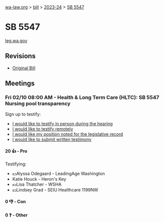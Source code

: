 [wa-law.org](/) > [bill](/bill/) > [2023-24](/bill/2023-24/) > [SB 5547](/bill/2023-24/sb/5547/)

# SB 5547
[leg.wa.gov](https://app.leg.wa.gov/billsummary?BillNumber=5547&Year=2023&Initiative=false)

## Revisions
* [Original Bill](1/)

## Meetings
### Fri 02/10 08:00 AM - Health & Long Term Care (HLTC): SB 5547 Nursing pool transparency
Sign up to testify:
* [I would like to testify in person during the hearing](https://app.leg.wa.gov/csi/Testifier/Add?chamber=House&mId=30628&aId=150883&caId=21099&tId=1)
* [I would like to testify remotely](https://app.leg.wa.gov/csi/Testifier/Add?chamber=House&mId=30628&aId=150883&caId=21099&tId=2)
* [I would like my position noted for the legislative record](https://app.leg.wa.gov/csi/Testifier/Add?chamber=House&mId=30628&aId=150883&caId=21099&tId=3)
* [I would like to submit written testimony](https://app.leg.wa.gov/csi/Testifier/Add?chamber=House&mId=30628&aId=150883&caId=21099&tId=4)

#### 20 👍 - Pro
Testifying:
* 💵Alyssa Odegaard - LeadingAge Washington
* Katie Houck - Heron's Key
* 💵Lisa Thatcher - WSHA
* 💵Lindsey Grad - SEIU Healthcare 1199NW

#### 0 👎 - Con

#### 0 ❓ - Other
